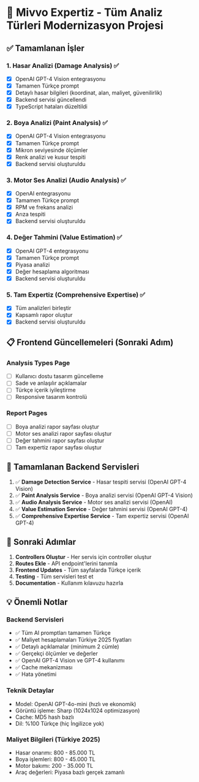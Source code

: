 # 🚀 Mivvo Expertiz - Tüm Analiz Türleri Modernizasyon Projesi

## ✅ Tamamlanan İşler

### 1. Hasar Analizi (Damage Analysis) ✅
- [x] OpenAI GPT-4 Vision entegrasyonu
- [x] Tamamen Türkçe prompt
- [x] Detaylı hasar bilgileri (koordinat, alan, maliyet, güvenilirlik)
- [x] Backend servisi güncellendi
- [x] TypeScript hataları düzeltildi

### 2. Boya Analizi (Paint Analysis) ✅
- [x] OpenAI GPT-4 Vision entegrasyonu
- [x] Tamamen Türkçe prompt
- [x] Mikron seviyesinde ölçümler
- [x] Renk analizi ve kusur tespiti
- [x] Backend servisi oluşturuldu

### 3. Motor Ses Analizi (Audio Analysis) ✅
- [x] OpenAI entegrasyonu
- [x] Tamamen Türkçe prompt
- [x] RPM ve frekans analizi
- [x] Arıza tespiti
- [x] Backend servisi oluşturuldu

### 4. Değer Tahmini (Value Estimation) ✅
- [x] OpenAI GPT-4 entegrasyonu
- [x] Tamamen Türkçe prompt
- [x] Piyasa analizi
- [x] Değer hesaplama algoritması
- [x] Backend servisi oluşturuldu

### 5. Tam Expertiz (Comprehensive Expertise) ✅
- [x] Tüm analizleri birleştir
- [x] Kapsamlı rapor oluştur
- [x] Backend servisi oluşturuldu

## 📋 Frontend Güncellemeleri (Sonraki Adım)

### Analysis Types Page
- [ ] Kullanıcı dostu tasarım güncelleme
- [ ] Sade ve anlaşılır açıklamalar
- [ ] Türkçe içerik iyileştirme
- [ ] Responsive tasarım kontrolü

### Report Pages
- [ ] Boya analizi rapor sayfası oluştur
- [ ] Motor ses analizi rapor sayfası oluştur
- [ ] Değer tahmini rapor sayfası oluştur
- [ ] Tam expertiz rapor sayfası oluştur

## 🎯 Tamamlanan Backend Servisleri

1. ✅ **Damage Detection Service** - Hasar tespiti servisi (OpenAI GPT-4 Vision)
2. ✅ **Paint Analysis Service** - Boya analizi servisi (OpenAI GPT-4 Vision)
3. ✅ **Audio Analysis Service** - Motor ses analizi servisi (OpenAI)
4. ✅ **Value Estimation Service** - Değer tahmini servisi (OpenAI GPT-4)
5. ✅ **Comprehensive Expertise Service** - Tam expertiz servisi (OpenAI GPT-4)

## 🎯 Sonraki Adımlar

1. **Controllers Oluştur** - Her servis için controller oluştur
2. **Routes Ekle** - API endpoint'lerini tanımla
3. **Frontend Updates** - Tüm sayfalarda Türkçe içerik
4. **Testing** - Tüm servisleri test et
5. **Documentation** - Kullanım kılavuzu hazırla

## 💡 Önemli Notlar

### Backend Servisleri
- ✅ Tüm AI promptları tamamen Türkçe
- ✅ Maliyet hesaplamaları Türkiye 2025 fiyatları
- ✅ Detaylı açıklamalar (minimum 2 cümle)
- ✅ Gerçekçi ölçümler ve değerler
- ✅ OpenAI GPT-4 Vision ve GPT-4 kullanımı
- ✅ Cache mekanizması
- ✅ Hata yönetimi

### Teknik Detaylar
- Model: OpenAI GPT-4o-mini (hızlı ve ekonomik)
- Görüntü işleme: Sharp (1024x1024 optimizasyon)
- Cache: MD5 hash bazlı
- Dil: %100 Türkçe (hiç İngilizce yok)

### Maliyet Bilgileri (Türkiye 2025)
- Hasar onarımı: 800 - 85.000 TL
- Boya işlemleri: 800 - 45.000 TL
- Motor bakımı: 200 - 35.000 TL
- Araç değerleri: Piyasa bazlı gerçek zamanlı
